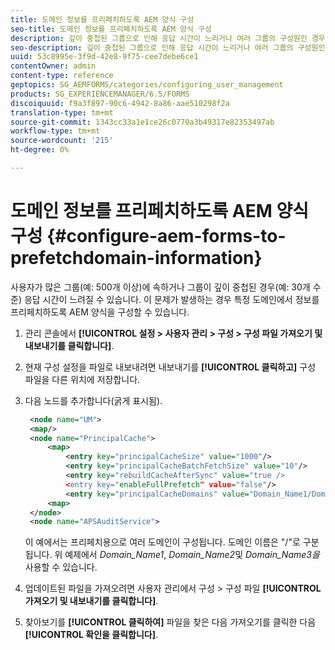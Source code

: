 ```yaml
---
title: 도메인 정보를 프리페치하도록 AEM 양식 구성
seo-title: 도메인 정보를 프리페치하도록 AEM 양식 구성
description: 깊이 중첩된 그룹으로 인해 응답 시간이 느리거나 여러 그룹의 구성원인 경우 도메인 정보를 프리페치하도록 AEM 양식을 구성합니다.
seo-description: 깊이 중첩된 그룹으로 인해 응답 시간이 느리거나 여러 그룹의 구성원인 경우 도메인 정보를 프리페치하도록 AEM 양식을 구성합니다.
uuid: 53c8995e-3f9d-42e8-9f75-cee7debe6ce1
contentOwner: admin
content-type: reference
geptopics: SG_AEMFORMS/categories/configuring_user_management
products: SG_EXPERIENCEMANAGER/6.5/FORMS
discoiquuid: f9a3f897-90c6-4942-8a86-aae510298f2a
translation-type: tm+mt
source-git-commit: 1343cc33a1e1ce26c0770a3b49317e82353497ab
workflow-type: tm+mt
source-wordcount: '215'
ht-degree: 0%

---
```



# 도메인 정보를 프리페치하도록 AEM 양식 구성 {#configure-aem-forms-to-prefetchdomain-information}

사용자가 많은 그룹(예: 500개 이상)에 속하거나 그룹이 깊이 중첩된 경우(예: 30개 수준) 응답 시간이 느려질 수 있습니다. 이 문제가 발생하는 경우 특정 도메인에서 정보를 프리페치하도록 AEM 양식을 구성할 수 있습니다.

1. 관리 콘솔에서 **[!UICONTROL 설정 > 사용자 관리 > 구성 > 구성 파일 가져오기 및 내보내기를 클릭합니다]**.
1. 현재 구성 설정을 파일로 내보내려면 내보내기를 **[!UICONTROL 클릭하고]** 구성 파일을 다른 위치에 저장합니다.
1. 다음 노드를 추가합니다(굵게 표시됨).

   ```xml
    <node name="UM">
    <map/>
    <node name="PrincipalCache">
        <map>
            <entry key="principalCacheSize" value="1000"/>
            <entry key="principalCacheBatchFetchSize" value="10"/>
            <entry key="rebuildCacheAfterSync" value="true />
            <entry key="enableFullPrefetch" value="false"/>
            <entry key="principalCacheDomains" value="Domain_Name1/Domain_Name2/Domain_Name3"/>
        <map>
    </node>
    <node name="APSAuditService">
   ```

   이 예에서는 프리페치용으로 여러 도메인이 구성됩니다. 도메인 이름은 &quot;/&quot;로 구분됩니다. 위 예제에서 *Domain_Name1*, *Domain_Name2*&#x200B;및 *Domain_Name3을*&#x200B;사용할 수 있습니다.

1. 업데이트된 파일을 가져오려면 사용자 관리에서 구성 > 구성 파일 **[!UICONTROL 가져오기 및 내보내기를 클릭합니다]**.
1. 찾아보기를 **[!UICONTROL 클릭하여]** 파일을 찾은 다음 가져오기를 클릭한 다음 **[!UICONTROL 확인을 클릭합니다]**.


